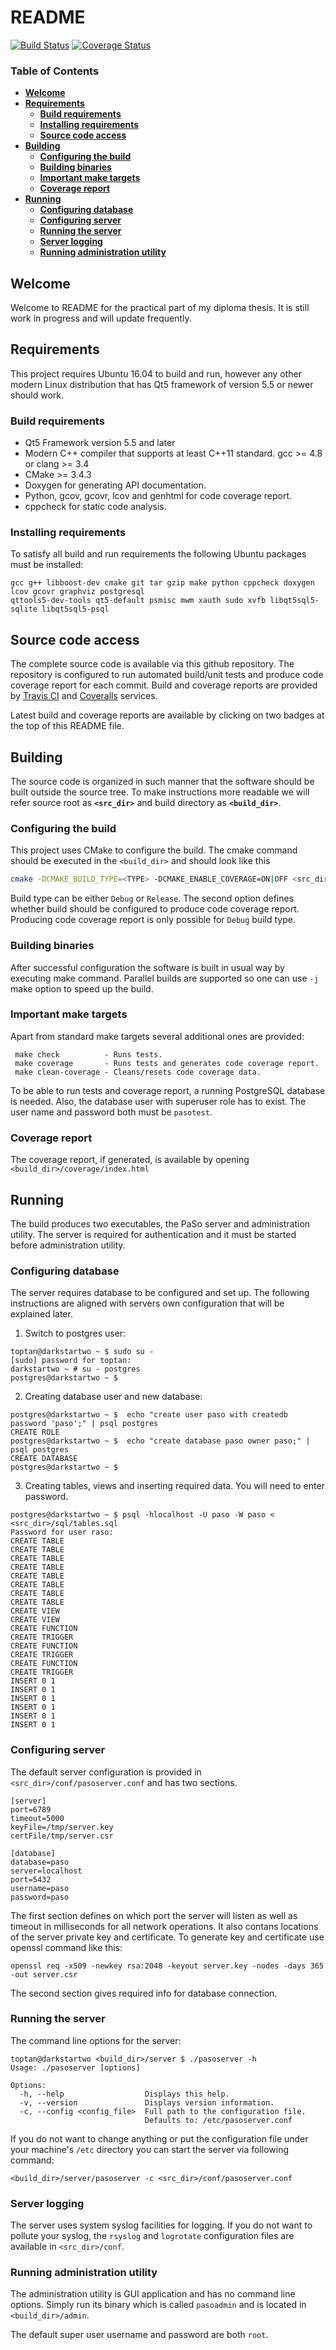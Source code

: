 # README
[![Build Status](https://travis-ci.org/toptan/paso.svg?branch=master)](https://travis-ci.org/toptan/paso)
[![Coverage Status](https://coveralls.io/repos/github/toptan/paso/badge.svg?branch=master)](https://coveralls.io/github/toptan/paso?branch=master)

### Table of Contents
- [**Welcome**](#welcome)
- [**Requirements**](#requirements)
    - [**Build requirements**](#build-requirements)
    - [**Installing requirements**](#installing-requirements)
    - [**Source code access**](#source-code-access)
- [**Building**](#building)
    - [**Configuring the build**](#configuring-the-build)
    - [**Building binaries**](#building-binaries)
    - [**Important make targets**](#important-make-targets)
    - [**Coverage report**](#coverage-report)
- [**Running**](#running)
    - [**Configuring database**](#configuring-database)
    - [**Configuring server**](#configuring-server)
    - [**Running the server**](#running-the-server)
    - [**Server logging**](#server-logging)
    - [**Running administration utility**](#running-administration-utility)
    
## Welcome
Welcome to README for the practical part of my diploma thesis. It is still work in progress and will update frequently.

## Requirements
This project requires Ubuntu 16.04 to build and run, however any other modern Linux distribution that has Qt5 framework of version
5.5 or newer should work.

### Build requirements
- Qt5 Framework version 5.5 and later
- Modern C++ compiler that supports at least C++11 standard. gcc >= 4.8 or clang >= 3.4
- CMake >= 3.4.3
- Doxygen for generating API documentation.
- Python, gcov, gcovr, lcov and genhtml for code coverage report.
- cppcheck for static code analysis.

### Installing requirements
To satisfy all build and run requirements the following Ubuntu packages must be installed:
```
gcc g++ libboost-dev cmake git tar gzip make python cppcheck doxygen lcov gcovr graphviz postgresql
qttools5-dev-tools qt5-default psmisc mwm xauth sudo xvfb libqt5sql5-sqlite libqt5sql5-psql
```

## Source code access
The complete source code is available via this github repository. The repository is configured to run automated build/unit 
tests and produce code coverage report for each commit. Build and coverage reports are provided by 
[Travis CI](https://travis-ci.org) and [Coveralls](https://coveralls.io) services.

Latest build and coverage reports are available by clicking on two badges at the top of this README file.

## Building
The source code is organized in such manner that the software should be built outside the source tree. To make instructions more
readable we will refer source root as **`<src_dir>`** and build directory as **`<build_dir>`**.

### Configuring the build
This project uses CMake to configure the build. The cmake command should be executed in the `<build_dir>` and should look like this
```bash
cmake -DCMAKE_BUILD_TYPE=<TYPE> -DCMAKE_ENABLE_COVERAGE=ON|OFF <src_dir>
```
Build type can be either `Debug` or `Release`. The second option defines whether build should be configured to produce code coverage report.
Producing code coverage report is only possible for `Debug` build type.

### Building binaries
After successful configuration the software is built in usual way by executing make command. Parallel builds are supported so one can 
use `-j` make option to speed up the build.

### Important make targets
Apart from standard make targets several additional ones are provided:
```
 make check          - Runs tests.
 make coverage       - Runs tests and generates code coverage report.
 make clean-coverage - Cleans/resets code coverage data.
```
To be able to run tests and coverage report, a running PostgreSQL database is needed. Also, the database user with superuser role has to exist. The user name and password both must be ```pasotest```.

### Coverage report
The coverage report, if generated, is available by opening `<build_dir>/coverage/index.html`

## Running
The build produces two executables, the PaSo server and administration utility. The server is required for authentication and
it must be started before administration utility.

### Configuring database
The server requires database to be configured and set up. The following instructions are aligned with servers own configuration
that will be explained later.

1. Switch to postgres user: 
```
toptan@darkstartwo ~ $ sudo su - 
[sudo] password for toptan: 
darkstartwo ~ # su - postgres
postgres@darkstartwo ~ $
```
2. Creating database user and new database:
```
postgres@darkstartwo ~ $  echo "create user paso with createdb password 'paso';" | psql postgres 
CREATE ROLE
postgres@darkstartwo ~ $  echo "create database paso owner paso;" | psql postgres 
CREATE DATABASE
postgres@darkstartwo ~ $ 
```
3. Creating tables, views and inserting required data. You will need to enter password.
```
postgres@darkstartwo ~ $ psql -hlocalhost -U paso -W paso < <src_dir>/sql/tables.sql 
Password for user raso: 
CREATE TABLE
CREATE TABLE
CREATE TABLE
CREATE TABLE
CREATE TABLE
CREATE TABLE
CREATE TABLE
CREATE TABLE
CREATE VIEW
CREATE VIEW
CREATE FUNCTION
CREATE TRIGGER
CREATE FUNCTION
CREATE TRIGGER
CREATE FUNCTION
CREATE TRIGGER
INSERT 0 1
INSERT 0 1
INSERT 0 1
INSERT 0 1
INSERT 0 1
INSERT 0 1
```

### Configuring server
The default server configuration is provided in `<src_dir>/conf/pasoserver.conf` and has two sections.
```
[server]
port=6789
timeout=5000
keyFile=/tmp/server.key
certFile/tmp/server.csr

[database]
database=paso
server=localhost
port=5432
username=paso
password=paso
```
The first section defines on which port the server will listen as well as timeout in milliseconds for all network operations.
It also contans locations of the server private key and certificate. To generate key and certificate use openssl command like this:
```
openssl req -x509 -newkey rsa:2048 -keyout server.key -nodes -days 365 -out server.csr
```

The second section gives required info for database connection.

### Running the server
The command line options for the server:
```
toptan@darkstartwo <build_dir>/server $ ./pasoserver -h
Usage: ./pasoserver [options]

Options:
  -h, --help                  Displays this help.
  -v, --version               Displays version information.
  -c, --config <config_file>  Full path to the configuration file.
                              Defaults to: /etc/pasoserver.conf

```
If you do not want to change anything or put the configuration file under your machine's `/etc` directory you can start the
server via following command:
```
<build_dir>/server/pasoserver -c <src_dir>/conf/pasoserver.conf
```

### Server logging
The server uses system syslog facilities for logging. If you do not want to pollute your syslog, the `rsyslog` and `logrotate`
configuration files are available in `<src_dir>/conf`.

### Running administration utility
The administration utility is GUI application and has no command line options. Simply run its binary which is called `pasoadmin`
and is located in `<build_dir>/admin`.

The default super user username and password are both `root`.
